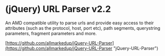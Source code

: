 (jQuery) URL Parser v2.2
======================
An AMD compatible utility to parse urls and provide easy access to their attributes (such as the protocol, host, port etc), path segments, querystring parameters, fragment parameters and more.

[https://github.com/allmarkedup/jQuery-URL-Parser](https://github.com/allmarkedup/jQuery-URL-Parser "jQuery-URL-Parser")
